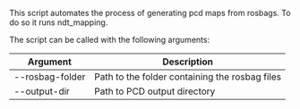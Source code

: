 This script automates the process of generating pcd maps from rosbags.
To do so it runs ndt_mapping.

The script can be called with the following arguments:

| Argument | Description |
| -- | -- |
| --rosbag-folder | Path to the folder containing the rosbag files |
| --output-dir | Path to PCD output directory |